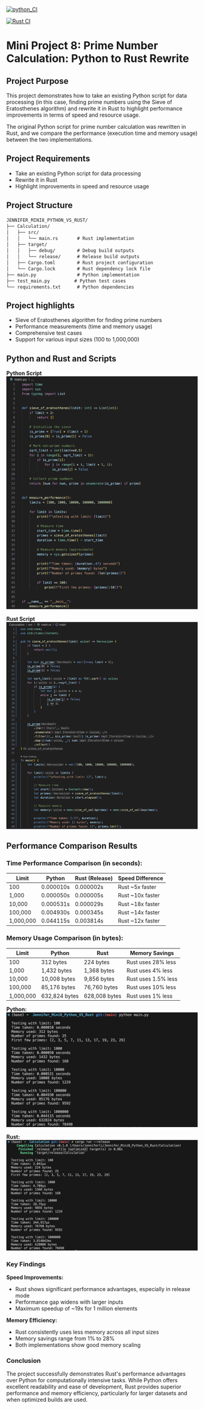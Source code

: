 [![python_CI](https://github.com/nogibjj/Jennifer_Mini8_Python_VS_Rust/actions/workflows/python_CI.yml/badge.svg)](https://github.com/nogibjj/Jennifer_Mini8_Python_VS_Rust/actions/workflows/python_CI.yml)

[![Rust CI](https://github.com/nogibjj/Jennifer_Mini8_Python_VS_Rust/actions/workflows/CI.yml/badge.svg)](https://github.com/nogibjj/Jennifer_Mini8_Python_VS_Rust/actions/workflows/CI.yml)

# Mini Project 8: Prime Number Calculation: Python to Rust Rewrite

## Project Purpose
This project demonstrates how to take an existing Python script for data processing (in this case, finding prime numbers using the Sieve of Eratosthenes algorithm) and rewrite it in Rust to highlight performance improvements in terms of speed and resource usage.

The original Python script for prime number calculation was rewritten in Rust, and we compare the performance (execution time and memory usage) between the two implementations.

## Project Requirements
* Take an existing Python script for data processing
* Rewrite it in Rust
* Highlight improvements in speed and resource usage

## Project Structure

```
JENNIFER_MINI8_PYTHON_VS_RUST/
├── Calculation/
│   ├── src/
│   │   └── main.rs       # Rust implementation
│   ├── target/
│   │   ├── debug/        # Debug build outputs
│   │   └── release/      # Release build outputs
│   ├── Cargo.toml        # Rust project configuration
│   └── Cargo.lock        # Rust dependency lock file
├── main.py               # Python implementation
├── test_main.py         # Python test cases
└── requirements.txt      # Python dependencies
```

## Project highlights
* Sieve of Eratosthenes algorithm for finding prime numbers
* Performance measurements (time and memory usage)
* Comprehensive test cases
* Support for various input sizes (100 to 1,000,000)

## Python and Rust and Scripts
**Python Script**
![alt text](images/image-2.png)

**Rust Script**
![alt text](images/image-3.png)


## Performance Comparison Results

### Time Performance Comparison (in seconds):

Limit     | Python         | Rust (Release) | Speed Difference
----------|---------------|----------------|------------------
100       | 0.000010s     | 0.000002s      | Rust ~5x faster
1,000     | 0.000050s     | 0.000005s      | Rust ~10x faster
10,000    | 0.000531s     | 0.000029s      | Rust ~18x faster
100,000   | 0.004930s     | 0.000345s      | Rust ~14x faster
1,000,000 | 0.044115s     | 0.003814s      | Rust ~12x faster

### Memory Usage Comparison (in bytes):

Limit     | Python        | Rust          | Memory Savings
----------|--------------|---------------|------------------
100       | 312 bytes    | 224 bytes     | Rust uses 28% less
1,000     | 1,432 bytes  | 1,368 bytes   | Rust uses 4% less
10,000    | 10,008 bytes | 9,856 bytes   | Rust uses 1.5% less
100,000   | 85,176 bytes | 76,760 bytes  | Rust uses 10% less
1,000,000 | 632,824 bytes| 628,008 bytes | Rust uses 1% less


**Python:**
![alt text](images/image-5.png)

**Rust:**
![alt text](images/image-4.png)


### Key Findings
**Speed Improvements:**
* Rust shows significant performance advantages, especially in release mode
* Performance gap widens with larger inputs
* Maximum speedup of ~19x for 1 million elements

**Memory Efficiency:**
* Rust consistently uses less memory across all input sizes
* Memory savings range from 1% to 28%
* Both implementations show good memory scaling


### Conclusion
The project successfully demonstrates Rust's performance advantages over Python for computationally intensive tasks. While Python offers excellent readability and ease of development, Rust provides superior performance and memory efficiency, particularly for larger datasets and when optimized builds are used.

